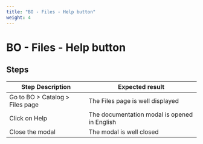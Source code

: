 ```yaml
---
title: "BO - Files - Help button"
weight: 4
---
```


# BO - Files - Help button
## Steps
| Step Description | Expected result |
| ----- | ----- |
| Go to BO > Catalog > Files page | The Files page is well displayed |
| Click on Help | The documentation modal is opened in English |
| Close the modal | The modal is well closed |
